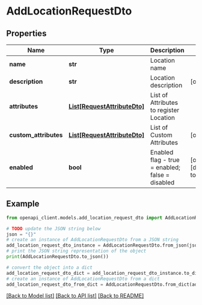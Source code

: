 # AddLocationRequestDto


## Properties

Name | Type | Description | Notes
------------ | ------------- | ------------- | -------------
**name** | **str** | Location name | 
**description** | **str** | Location description | [optional] 
**attributes** | [**List[RequestAttributeDto]**](RequestAttributeDto.md) | List of Attributes to register Location | 
**custom_attributes** | [**List[RequestAttributeDto]**](RequestAttributeDto.md) | List of Custom Attributes | [optional] 
**enabled** | **bool** | Enabled flag - true &#x3D; enabled; false &#x3D; disabled | [optional] [default to False]

## Example

```python
from openapi_client.models.add_location_request_dto import AddLocationRequestDto

# TODO update the JSON string below
json = "{}"
# create an instance of AddLocationRequestDto from a JSON string
add_location_request_dto_instance = AddLocationRequestDto.from_json(json)
# print the JSON string representation of the object
print(AddLocationRequestDto.to_json())

# convert the object into a dict
add_location_request_dto_dict = add_location_request_dto_instance.to_dict()
# create an instance of AddLocationRequestDto from a dict
add_location_request_dto_from_dict = AddLocationRequestDto.from_dict(add_location_request_dto_dict)
```
[[Back to Model list]](../README.md#documentation-for-models) [[Back to API list]](../README.md#documentation-for-api-endpoints) [[Back to README]](../README.md)


